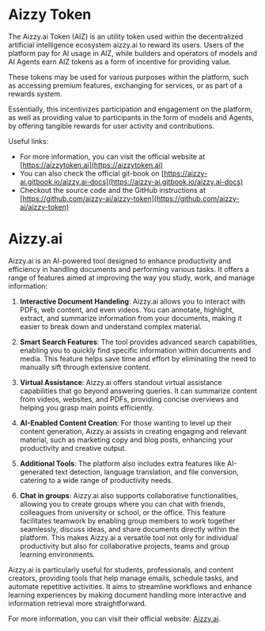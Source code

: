 # Aizzy Token

The Aizzy.ai Token (AIZ) is an utility token used within the decentralized artificial intelligence ecosystem aizzy.ai to reward its users. Users of the platform pay for AI usage in AIZ, while builders and operators of models and AI Agents earn AIZ tokens as a form of incentive for providing value.

These tokens may be used for various purposes within the platform, such as accessing premium features, exchanging for services, or as part of a rewards system. 

Essentially, this incentivizes participation and engagement on the platform, as well as providing value to participants in the form of models and Agents, by offering tangible rewards for user activity and contributions.

Useful links:
- For more information, you can visit the official website at [https://aizzytoken.ai](https://aizzytoken.ai) 
- You can also check the official git-book on [https://aizzy-ai.gitbook.io/aizzy.ai-docs](https://aizzy-ai.gitbook.io/aizzy.ai-docs)
- Checkout the source code and the GitHub instructions at [https://github.com/aizzy-ai/aizzy-token](https://github.com/aizzy-ai/aizzy-token)

# Aizzy.ai

Aizzy.ai is an AI-powered tool designed to enhance productivity and efficiency in handling documents and performing various tasks. It offers a range of features aimed at improving the way you study, work, and manage information:

1. **Interactive Document Handeling**: Aizzy.ai allows you to interact with PDFs, web content, and even videos. You can annotate, highlight, extract, and summarize information from your documents, making it easier to break down and understand complex material.

2. **Smart Search Features**: The tool provides advanced search capabilities, enabling you to quickly find specific information within documents and media. This feature helps save time and effort by eliminating the need to manually sift through extensive content.

3. **Virtual Assistance**: Aizzy.ai offers standout virtual assistance capabilities that go beyond answering queries. It can summarize content from videos, websites, and PDFs, providing concise overviews and helping you grasp main points efficiently.

4. **AI-Enabled Content Creation**: For those wanting to level up their content generation, Aizzy.ai assists in creating engaging and relevant material, such as marketing copy and blog posts, enhancing your productivity and creative output.

5. **Additional Tools**: The platform also includes extra features like AI-generated text detection, language translation, and file conversion, catering to a wide range of productivity needs.

6. **Chat in groups**: Aizzy.ai also supports collaborative functionalities, allowing you to create groups where you can chat with friends, colleagues from university or school, or the office. This feature facilitates teamwork by enabling group members to work together seamlessly, discuss ideas, and share documents directly within the platform. This makes Aizzy.ai a versatile tool not only for individual productivity but also for collaborative projects, teams and group learning environments.

Aizzy.ai is particularly useful for students, professionals, and content creators, providing tools that help manage emails, schedule tasks, and automate repetitive activities. It aims to streamline workflows and enhance learning experiences by making document handling more interactive and information retrieval more straightforward.

For more information, you can visit their official website: [Aizzy.ai](https://aizzy.ai).
